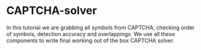 # CAPTCHA-solver
In this tutorial we are grabbing all symbols from CAPTCHA, checking order of symbols, detection accuracy and overlappings. We use all these components to write final working out of the box CAPTCHA solver. 
